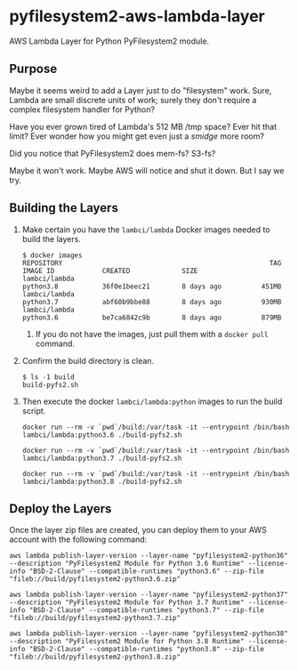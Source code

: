 # pyfilesystem2-aws-lambda-layer

AWS Lambda Layer for Python PyFilesystem2 module.

## Purpose

Maybe it seems weird to add a Layer just to do "filesystem" work.  Sure, Lambda are small discrete units of work; surely they don't require a complex filesystem handler for Python?

Have you ever grown tired of Lambda's 512 MB /tmp space?  Ever hit that limit?  Ever wonder how you might get even just a *smidge* more room?

Did you notice that PyFilesystem2 does mem-fs?  S3-fs?

Maybe it won't work.  Maybe AWS will notice and shut it down.  But I say we try.

## Building the Layers

1. Make certain you have the `lambci/lambda` Docker images needed to build the layers.

    ``` shell
    $ docker images
    REPOSITORY                                                    TAG                 IMAGE ID            CREATED             SIZE
    lambci/lambda                                                 python3.8           36f0e1beec21        8 days ago          451MB
    lambci/lambda                                                 python3.7           abf60b9bbe88        8 days ago          930MB
    lambci/lambda                                                 python3.6           be7ca6842c9b        8 days ago          879MB
    ```

   1. If you do not have the images, just pull them with a `docker pull` command.

1. Confirm the build directory is clean.

    ``` shell
    $ ls -1 build
    build-pyfs2.sh
    ```

1. Then execute the docker `lambci/lambda:python` images to run the build script.

    ``` shell
    docker run --rm -v `pwd`/build:/var/task -it --entrypoint /bin/bash lambci/lambda:python3.6 ./build-pyfs2.sh

    docker run --rm -v `pwd`/build:/var/task -it --entrypoint /bin/bash lambci/lambda:python3.7 ./build-pyfs2.sh

    docker run --rm -v `pwd`/build:/var/task -it --entrypoint /bin/bash lambci/lambda:python3.8 ./build-pyfs2.sh
    ```

## Deploy the Layers

Once the layer zip files are created, you can deploy them to your AWS account with the following command:

``` shell
aws lambda publish-layer-version --layer-name "pyfilesystem2-python36" --description "PyFilesystem2 Module for Python 3.6 Runtime" --license-info "BSD-2-Clause" --compatible-runtimes "python3.6" --zip-file "fileb://build/pyfilesystem2-python3.6.zip"

aws lambda publish-layer-version --layer-name "pyfilesystem2-python37" --description "PyFilesystem2 Module for Python 3.7 Runtime" --license-info "BSD-2-Clause" --compatible-runtimes "python3.7" --zip-file "fileb://build/pyfilesystem2-python3.7.zip"

aws lambda publish-layer-version --layer-name "pyfilesystem2-python38" --description "PyFilesystem2 Module for Python 3.8 Runtime" --license-info "BSD-2-Clause" --compatible-runtimes "python3.8" --zip-file "fileb://build/pyfilesystem2-python3.8.zip"
```
